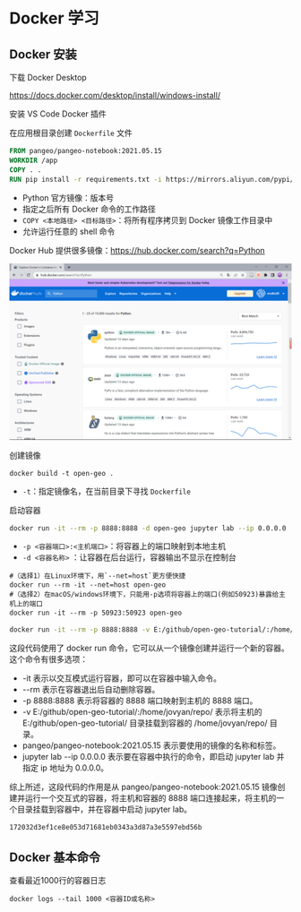 # Docker 学习



## Docker 安装

下载 Docker Desktop

https://docs.docker.com/desktop/install/windows-install/



安装 VS Code Docker 插件



在应用根目录创建 `Dockerfile` 文件

```dockerfile
FROM pangeo/pangeo-notebook:2021.05.15
WORKDIR /app
COPY . .
RUN pip install -r requirements.txt -i https://mirrors.aliyun.com/pypi/simple/
```

- Python 官方镜像：版本号
- 指定之后所有 Docker 命令的工作路径
- `COPY <本地路径> <目标路径>`：将所有程序拷贝到 Docker 镜像工作目录中
- 允许运行任意的 shell 命令

Docker Hub 提供很多镜像：https://hub.docker.com/search?q=Python

![image-20230426144654613](./imgs/image-20230426144654613.png)



创建镜像

```
docker build -t open-geo .
```

- `-t`：指定镜像名，在当前目录下寻找 `Dockerfile`



启动容器

```sh
docker run -it --rm -p 8888:8888 -d open-geo jupyter lab --ip 0.0.0.0
```

- `-p <容器端口>:<主机端口>`：将容器上的端口映射到本地主机
- `-d <容器名称>` ：让容器在后台运行，容器输出不显示在控制台



```
#（选择1）在Linux环境下，用`--net=host`更方便快捷
docker run --rm -it --net=host open-geo
#（选择2）在macOS/windows环境下，只能用-p选项将容器上的端口(例如50923)暴露给主机上的端口
docker run -it --rm -p 50923:50923 open-geo
```



```sh
docker run -it --rm -p 8888:8888 -v E:/github/open-geo-tutorial/:/home/jovyan/repo/ pangeo/pangeo-notebook:2021.05.15 jupyter lab --ip 0.0.0.0
```

这段代码使用了 docker run 命令，它可以从一个镜像创建并运行一个新的容器。这个命令有很多选项：

- -it 表示以交互模式运行容器，即可以在容器中输入命令。
- --rm 表示在容器退出后自动删除容器。
- -p 8888:8888 表示将容器的 8888 端口映射到主机的 8888 端口。
- -v E:/github/open-geo-tutorial/:/home/jovyan/repo/ 表示将主机的 E:/github/open-geo-tutorial/ 目录挂载到容器的 /home/jovyan/repo/ 目录。
- pangeo/pangeo-notebook:2021.05.15 表示要使用的镜像的名称和标签。
- jupyter lab --ip 0.0.0.0 表示要在容器中执行的命令，即启动 jupyter lab 并指定 ip 地址为 0.0.0.0。

综上所述，这段代码的作用是从 pangeo/pangeo-notebook:2021.05.15 镜像创建并运行一个交互式的容器，将主机和容器的 8888 端口连接起来，将主机的一个目录挂载到容器中，并在容器中启动 jupyter lab。

```
172032d3ef1ce8e053d71681eb0343a3d87a3e5597ebd56b
```



## Docker 基本命令

查看最近1000行的容器日志

```
docker logs --tail 1000 <容器ID或名称>
```
